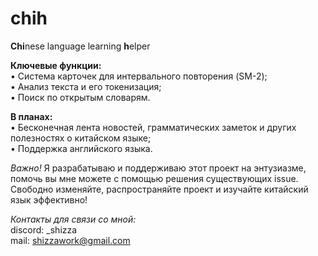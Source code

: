 # chih
**Chi**nese language learning **h**elper



**Ключевые функции:**  
    • Система карточек для интервального повторения (SM-2);  
    • Анализ текста и его токенизация;  
    • Поиск по открытым словарям.  


**В планах:**  
    • Бесконечная лента новостей, грамматических заметок и других полезностях о китайском языке;  
    • Поддержка английского языка.



*Важно!*
Я разрабатываю и поддерживаю этот проект на энтузиазме, помочь вы мне можете с помощью решения существующих issue. Свободно изменяйте, распространяйте проект и изучайте китайский язык эффективно!

*Контакты для связи со мной:*  
  discord: _shizza  
  mail: shizzawork@gmail.com  